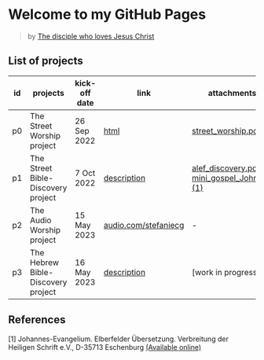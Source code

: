# Welcome to my GitHub Pages

> by [The disciple who loves Jesus Christ](mailto:stefaniecg@icloud.com)

## List of projects

| id  | projects                           | kick-off date | link                                                 | attachments                                                                                                       |
| --- | ---------------------------------- | ------------- | ---------------------------------------------------- | ----------------------------------------------------------------------------------------------------------------- |
| p0  | The Street Worship project         | 26 Sep 2022   | [html](/street_worship/main.html)                    | [street_worship.pdf](/street_worship/main.pdf)                                                                    |
| p1  | The Street Bible-Discovery project | 7 Oct 2022    | [description](/bib_dis/main.html)                    | [alef_discovery.pdf](/bib_dis/src/alef.pdf) / [mini_gospel_John.pdf](/bib_dis/John_Gospel.pdf) [(1)](#references) |
| p2  | The Audio Worship project          | 15 May 2023   | [audio.com/stefaniecg](https://audio.com/stefaniecg) | -                                                                                                                 |
| p3  | The Hebrew Bible-Discovery project | 16 May 2023   | [description](/bib_dis_heb/main.html)                | [work in progress]                                                                                                |


## References

[1] Johannes-Evangelium. Elberfelder Übersetzung. Verbreitung der Heiligen Schrift e.V., D-35713 Eschenburg [(Available online)](https://www.vdhs.de/index.php?shop.article.884&tax=11357)
